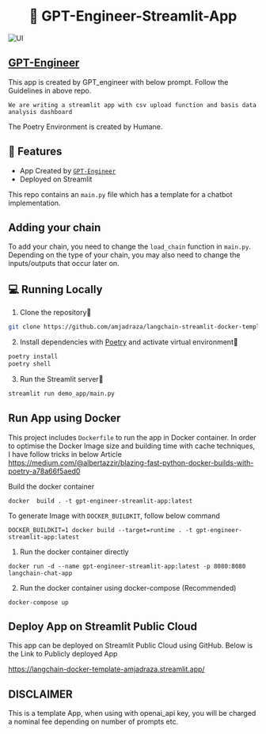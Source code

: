 <h1 align="center">
📖 GPT-Engineer-Streamlit-App
</h1>

![UI](?raw=true)

## [GPT-Engineer](https://github.com/AntonOsika/gpt-engineer)

This app is created by GPT_engineer with below prompt. Follow the Guidelines in above repo.

`We are writing a streamlit app with csv upload function and basis data analysis dashboard`

The Poetry Environment is created by Humane.

## 🔧 Features

- App Created by [`GPT-Engineer`](https://github.com/AntonOsika/gpt-engineer)
- Deployed on Streamlit

This repo contains an `main.py` file which has a template for a chatbot implementation.

## Adding your chain
To add your chain, you need to change the `load_chain` function in `main.py`.
Depending on the type of your chain, you may also need to change the inputs/outputs that occur later on.


## 💻 Running Locally

1. Clone the repository📂

```bash
git clone https://github.com/amjadraza/langchain-streamlit-docker-template.git
```

2. Install dependencies with [Poetry](https://python-poetry.org/) and activate virtual environment🔨

```bash
poetry install
poetry shell
```

3. Run the Streamlit server🚀

```bash
streamlit run demo_app/main.py 
```

Run App using Docker
--------------------
This project includes `Dockerfile` to run the app in Docker container. In order to optimise the Docker Image
size and building time with cache techniques, I have follow tricks in below Article 
https://medium.com/@albertazzir/blazing-fast-python-docker-builds-with-poetry-a78a66f5aed0

Build the docker container

``docker  build . -t gpt-engineer-streamlit-app:latest ``

To generate Image with `DOCKER_BUILDKIT`, follow below command

```DOCKER_BUILDKIT=1 docker build --target=runtime . -t gpt-engineer-streamlit-app:latest```

1. Run the docker container directly 

``docker run -d --name gpt-engineer-streamlit-app:latest -p 8080:8080 langchain-chat-app ``

2. Run the docker container using docker-compose (Recommended)

``docker-compose up``


Deploy App on Streamlit Public Cloud
------------------------------------
This app can be deployed on Streamlit Public Cloud using GitHub. Below is the Link to 
Publicly deployed App

https://langchain-docker-template-amjadraza.streamlit.app/


## DISCLAIMER

This is a template App, when using with openai_api key, you will be charged a nominal fee depending
on number of prompts etc.